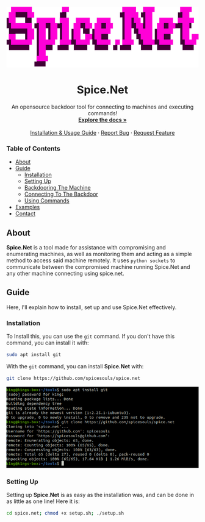 <p align="center">
  <a href="https://github.com/spicesouls/spice.net">
    <img src="spice.net.png" alt="Logo" width="600" height="159">
  </a>

  <h1 align="center">Spice.Net</h1>

  <p align="center">
    An opensource backdoor tool for connecting to machines and executing commands!
    <br />
    <a href="https://github.com/spicesouls/spice.net"><strong>Explore the docs »</strong></a>
    <br />
    <br />
    <a href="https://github.com/spicesouls/spice.net#guide">Installation & Usage Guide</a>
    ·
    <a href="https://github.com/spicesouls/spice.net/issues">Report Bug</a>
    ·
    <a href="https://github.com/spicesouls/spice.net/issues">Request Feature</a>
  </p>
</p>
</p>


### Table of Contents
* [About](#about)
* [Guide](#guide)
  * [Installation](#installation)
  * [Setting Up](#setting-up)
  * [Backdooring The Machine](#backdooring-the-machine)
  * [Connecting To The Backdoor](#connecting-to-the-backdoor)
  * [Using Commands](#using-commands)
* [Examples](#examples) 
* [Contact](#contact)

## About

**Spice.Net** is a tool made for assistance with compromising and enumerating machines, as well as monitoring them and acting as a simple method to access said machine remotely. It uses `python sockets` to communicate between the compromised machine running Spice.Net and any other machine connecting using spice.net.

## Guide

Here, I'll explain how to install, set up and use Spice.Net effectively.

### Installation

To Install this, you can use the `git` command. If you don't have this command, you can install it with:
```sh
sudo apt install git
```
With the `git` command, you can install **Spice.Net** with:
```sh
git clone https://github.com/spicesouls/spice.net
```
![Demonstration Of Installation](imgs/demo1.PNG)

### Setting Up

Setting up **Spice.Net** is as easy as the installation was, and can be done in as little as one line! Here it is:
```sh
cd spice.net; chmod +x setup.sh; ./setup.sh
```
